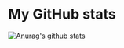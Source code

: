 # My GitHub stats

[![Anurag's github stats](https://github-readme-stats.vercel.app/api?username=idcodeoverflow&count_private=true&show_icons=true&theme=transparent&hide=issues)](https://github.com/anuraghazra/github-readme-stats)
